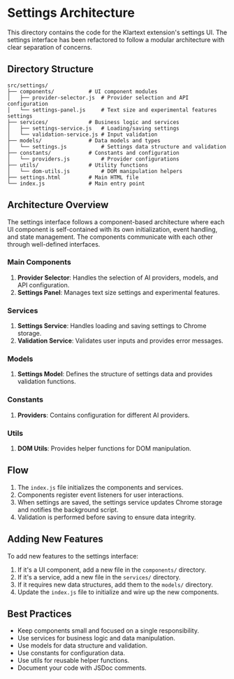 # Settings Architecture

This directory contains the code for the Klartext extension's settings UI. The settings interface has been refactored to follow a modular architecture with clear separation of concerns.

## Directory Structure

```
src/settings/
├── components/           # UI component modules
│   ├── provider-selector.js  # Provider selection and API configuration
│   └── settings-panel.js     # Text size and experimental features settings
├── services/             # Business logic and services
│   ├── settings-service.js   # Loading/saving settings
│   └── validation-service.js # Input validation
├── models/               # Data models and types
│   └── settings.js           # Settings data structure and validation
├── constants/            # Constants and configuration
│   └── providers.js          # Provider configurations
├── utils/                # Utility functions
│   └── dom-utils.js          # DOM manipulation helpers
├── settings.html         # Main HTML file
└── index.js              # Main entry point
```

## Architecture Overview

The settings interface follows a component-based architecture where each UI component is self-contained with its own initialization, event handling, and state management. The components communicate with each other through well-defined interfaces.

### Main Components

1. **Provider Selector**: Handles the selection of AI providers, models, and API configuration.
2. **Settings Panel**: Manages text size settings and experimental features.

### Services

1. **Settings Service**: Handles loading and saving settings to Chrome storage.
2. **Validation Service**: Validates user inputs and provides error messages.

### Models

1. **Settings Model**: Defines the structure of settings data and provides validation functions.

### Constants

1. **Providers**: Contains configuration for different AI providers.

### Utils

1. **DOM Utils**: Provides helper functions for DOM manipulation.

## Flow

1. The `index.js` file initializes the components and services.
2. Components register event listeners for user interactions.
3. When settings are saved, the settings service updates Chrome storage and notifies the background script.
4. Validation is performed before saving to ensure data integrity.

## Adding New Features

To add new features to the settings interface:

1. If it's a UI component, add a new file in the `components/` directory.
2. If it's a service, add a new file in the `services/` directory.
3. If it requires new data structures, add them to the `models/` directory.
4. Update the `index.js` file to initialize and wire up the new components.

## Best Practices

- Keep components small and focused on a single responsibility.
- Use services for business logic and data manipulation.
- Use models for data structure and validation.
- Use constants for configuration data.
- Use utils for reusable helper functions.
- Document your code with JSDoc comments.

